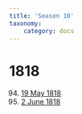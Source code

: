 ```yaml
---
title: 'Season 10'
taxonomy:
    category: docs
---
```


# 1818

94. [19 May 1818](meeting-94)  
95. [2 June 1818](meeting-95)
